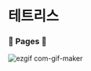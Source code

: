 # 테트리스

### :bookmark_tabs:&nbsp;Pages&nbsp;:bookmark_tabs:

![ezgif com-gif-maker](https://user-images.githubusercontent.com/93702328/181740244-7c843ce0-0b13-4f18-afb3-22cc39e582a8.gif)
